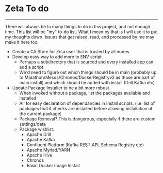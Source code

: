 # Zeta To do 
---
There will always be to many things to do in this project, and not enough time. This list will be "my" to-do list. What I mean by that is I will use it to put my thoughts down. Issues that get raised, read, and processed by me may make it here too. 

* Create a CA Store for Zeta user that is trusted by all nodes
* Develop easy way to add more to ENV script.
  * Perhaps a subdirectory that is sourced and every installed app can add a script
  * We'd need to figure out which things should be in main (probably up to Marathon/Mesos/Chronos/DockerRegistryv2 as those are part of main install) and which should be added with install (Drill Kafka etc)
* Update Package Installer to be a bit more robust
  * When invoked without a package, list the packages available and installed
  * All for easy declaration of dependancies in install scripts. (i.e. list of packages that it checks are installed before allowing installation of the current package)
  * Package Removal? This is dangerous, especially if there are custom settings/data
  * Package wishlist:
    * Apache Drill
    * Apache Kafka
    * Confluent Platform (Kafka REST API, Schema Registry etc)
    * Apache Myriad/YARN
    * Apache Hive
    * Chronos
    * Basic Docker Image Install
